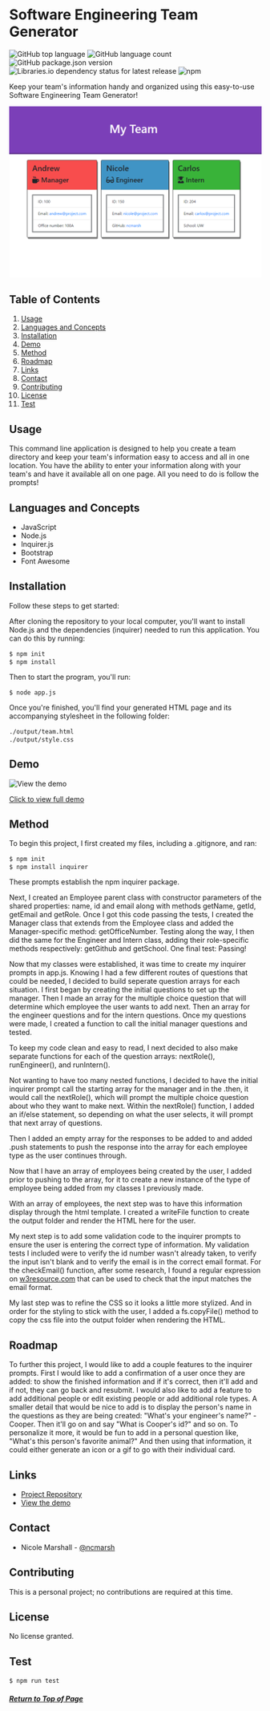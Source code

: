 # Software Engineering Team Generator

![GitHub top language](https://img.shields.io/github/languages/top/ncmarsh/software_engineering_team_generator)
![GitHub language count](https://img.shields.io/github/languages/count/ncmarsh/software_engineering_team_generator)
![GitHub package.json version](https://img.shields.io/github/package-json/v/ncmarsh/software_engineering_team_generator)
![Libraries.io dependency status for latest release](https://img.shields.io/librariesio/release/npm/inquirer)
![npm](https://img.shields.io/npm/v/inquirer)

Keep your team's information handy and organized using this easy-to-use Software Engineering Team Generator!

![Team Sample Screenshot](assets/teampage_sample.png)

## Table of Contents

1. [Usage](#Usage)
1. [Languages and Concepts](#Languages-and-Concepts)
1. [Installation](#Installation)
1. [Demo](#Demo)
1. [Method](#Method)
1. [Roadmap](#Roadmap)
1. [Links](#Links)
1. [Contact](#Contact)
1. [Contributing](#Contributing)
1. [License](#License)
1. [Test](#Test)

## Usage

This command line application is designed to help you create a team directory and keep your team's information easy to access and all in one location. You have the ability to enter your information along with your team's and have it available all on one page. All you need to do is follow the prompts!

## Languages and Concepts

- JavaScript
- Node.js
- Inquirer.js
- Bootstrap
- Font Awesome

## Installation

Follow these steps to get started:

After cloning the repository to your local computer, you'll want to install Node.js and the dependencies (inquirer) needed to run this application. You can do this by running:

    $ npm init
    $ npm install

Then to start the program, you'll run:

    $ node app.js

Once you're finished, you'll find your generated HTML page and its accompanying stylesheet in the following folder:

    ./output/team.html
    ./output/style.css

## Demo

![View the demo](./assets/teampage_demo.gif)

[Click to view full demo](https://youtu.be/CNFqOki0PWo)

## Method

To begin this project, I first created my files, including a .gitignore, and ran:

    $ npm init
    $ npm install inquirer

These prompts establish the npm inquirer package. 

Next, I created an Employee parent class with constructor parameters of the shared properties: name, id and email along with methods getName, getId, getEmail and getRole. Once I got this code passing the tests, I created the Manager class that extends from the Employee class and added the Manager-specific method: getOfficeNumber. Testing along the way, I then did the same for the Engineer and Intern class, adding their role-specific methods respectively: getGithub and getSchool. One final test: Passing!

Now that my classes were established, it was time to create my inquirer prompts in app.js. Knowing I had a few different routes of questions that could be needed, I decided to build seperate question arrays for each situation. I first began by creating the initial questions to set up the manager. Then I made an array for the multiple choice question that will determine which employee the user wants to add next. Then an array for the engineer questions and for the intern questions. Once my questions were made, I created a function to call the initial manager questions and tested.

To keep my code clean and easy to read, I next decided to also make separate functions for each of the question arrays: nextRole(), runEngineer(), and runIntern().

Not wanting to have too many nested functions, I decided to have the initial inquirer prompt call the starting array for the manager and in the .then, it would call the nextRole(), which will prompt the multiple choice question about who they want to make next. Within the nextRole() function, I added an if/else statement, so depending on what the user selects, it will prompt that next array of questions. 

Then I added an empty array for the responses to be added to and added .push statements to push the response into the array for each employee type as the user continues through. 

Now that I have an array of employees being created by the user, I added prior to pushing to the array, for it to create a new instance of the type of employee being added from my classes I previously made.

With an array of employees, the next step was to have this information display through the html template. I created a writeFile function to create the output folder and render the HTML here for the user.

My next step is to add some validation code to the inquirer prompts to ensure the user is entering the correct type of information. My validation tests I included were to verify the id number wasn't already taken, to verify the input isn't blank and to verify the email is in the correct email format. For the checkEmail() function, after some research, I found a regular expression on [w3resource.com](https://www.w3resource.com/javascript/form/email-validation.php) that can be used to check that the input matches the email format.

My last step was to refine the CSS so it looks a little more stylized. And in order for the styling to stick with the user, I added a fs.copyFile() method to copy the css file into the output folder when rendering the HTML.

## Roadmap

To further this project, I would like to add a couple features to the inquirer prompts. First I would like to add a confirmation of a user once they are added: to show the finished information and if it's correct, then it'll add and if not, they can go back and resubmit. I would also like to add a feature to add additional people or edit existing people or add additional role types. A smaller detail that would be nice to add is to display the person's name in the questions as they are being created: "What's your engineer's name?" - Cooper. Then it'll go on and say "What is Cooper's id?" and so on. To personalize it more, it would be fun to add in a personal question like, "What's this person's favorite animal?" And then using that information, it could either generate an icon or a gif to go with their individual card.

## Links

- [Project Repository](https://github.com/ncmarsh/software_engineering_team_generator)
- [View the demo](https://youtu.be/CNFqOki0PWo)

## Contact

- Nicole Marshall - [@ncmarsh](https://github.com/ncmarsh)

## Contributing

This is a personal project; no contributions are required at this time.

## License

No license granted.

## Test

    $ npm run test

##### [Return to Top of Page](#Software-Engineering-Team-Generator)